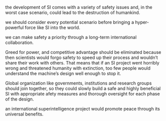the development of SI comes with a variety of safety issues and, in the worst case scenario, could lead to the destruction of humankind. 

we should consider every potential scenario before bringing a hyper-powerful force like SI into the world. 

we can make safety a priority through a long-term international collaboration. 

Greed for power, and competitive advantage should be eliminated because then scientists would forgo safety to speed up their process and wouldn’t share their work with others. That means that if an SI project went horribly wrong and threatened humanity with extinction, too few people would understand the machine’s design well enough to stop it.

Global organization like governments, institutions and research groups should join together, so they could slowly build a safe and highly beneficial SI with appropriate afety measures and thorough oversight for each phase of the design. 

an international superintelligence project would promote peace through its universal benefits.